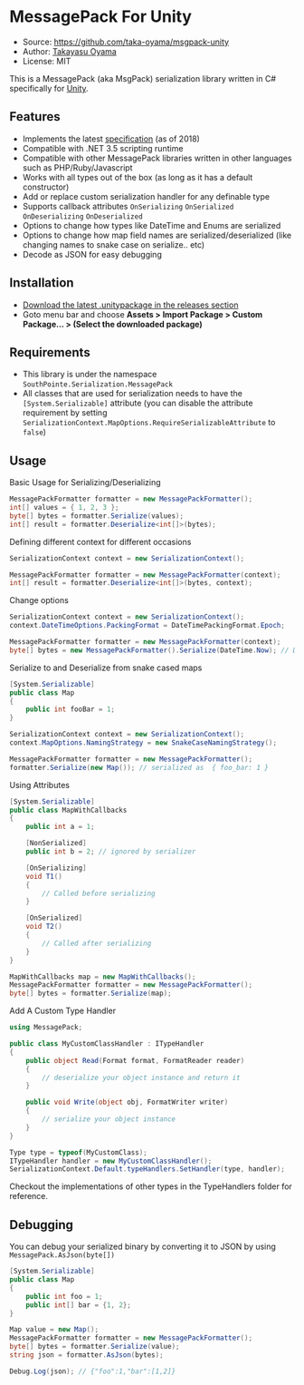 # MessagePack For Unity

- Source: https://github.com/taka-oyama/msgpack-unity
- Author: [Takayasu Oyama](https://github.com/taka-oyama)
- License: MIT

This is a MessagePack (aka MsgPack) serialization library written in C# specifically for [Unity](https://unity3d.com/unity).

## Features

- Implements the latest [specification](https://github.com/msgpack/msgpack/blob/master/spec.md) (as of 2018)
- Compatible with .NET 3.5 scripting runtime
- Compatible with other MessagePack libraries written in other languages such as PHP/Ruby/Javascript
- Works with all types out of the box (as long as it has a default constructor)
- Add or replace custom serialization handler for any definable type
- Supports callback attributes `OnSerializing` `OnSerialized` `OnDeserializing` `OnDeserialized`
- Options to change how types like DateTime and Enums are serialized
- Options to change how map field names are serialized/deserialized (like changing names to snake case on serialize.. etc)
- Decode as JSON for easy debugging

## Installation
- [Download the latest .unitypackage in the releases section](https://github.com/taka-oyama/msgpack-unity/releases)
- Goto menu bar and choose **Assets > Import Package > Custom Package... > (Select the downloaded package)**

## Requirements

* This library is under the namespace `SouthPointe.Serialization.MessagePack`
* All classes that are used for serialization needs to have the `[System.Serializable]` attribute (you can disable the attribute requirement by setting `SerializationContext.MapOptions.RequireSerializableAttribute` to `false`)

## Usage

Basic Usage for Serializing/Deserializing

```cs
MessagePackFormatter formatter = new MessagePackFormatter();
int[] values = { 1, 2, 3 };
byte[] bytes = formatter.Serialize(values);
int[] result = formatter.Deserialize<int[]>(bytes);
```


Defining different context for different occasions

```cs
SerializationContext context = new SerializationContext();

MessagePackFormatter formatter = new MessagePackFormatter(context);
int[] result = formatter.Deserialize<int[]>(bytes, context);
```

Change options

```cs
SerializationContext context = new SerializationContext();
context.DateTimeOptions.PackingFormat = DateTimePackingFormat.Epoch;

MessagePackFormatter formatter = new MessagePackFormatter(context);
byte[] bytes = new MessagePackFormatter().Serialize(DateTime.Now); // DateTime serialized as double instead of Ext format.
```

Serialize to and Deserialize from snake cased maps

```cs
[System.Serializable]
public class Map
{
    public int fooBar = 1;
}

SerializationContext context = new SerializationContext();
context.MapOptions.NamingStrategy = new SnakeCaseNamingStrategy();

MessagePackFormatter formatter = new MessagePackFormatter();
formatter.Serialize(new Map()); // serialized as  { foo_bar: 1 }
```

Using Attributes

```cs
[System.Serializable]
public class MapWithCallbacks
{
    public int a = 1;

    [NonSerialized]
    public int b = 2; // ignored by serializer

    [OnSerializing]
    void T1()
    {
        // Called before serializing
    }

    [OnSerialized]
    void T2()
    {
        // Called after serializing
    }
}

MapWithCallbacks map = new MapWithCallbacks();
MessagePackFormatter formatter = new MessagePackFormatter();
byte[] bytes = formatter.Serialize(map);
```

Add A Custom Type Handler

```cs
using MessagePack;

public class MyCustomClassHandler : ITypeHandler
{
    public object Read(Format format, FormatReader reader)
    {
        // deserialize your object instance and return it
    }

    public void Write(object obj, FormatWriter writer)
    {
        // serialize your object instance
    }
}

Type type = typeof(MyCustomClass);
ITypeHandler handler = new MyCustomClassHandler();
SerializationContext.Default.typeHandlers.SetHandler(type, handler);
```

Checkout the implementations of other types in the TypeHandlers folder for reference.

## Debugging

You can debug your serialized binary by converting it to JSON by using `MessagePack.AsJson(byte[])`


```cs
[System.Serializable]
public class Map
{
    public int foo = 1;
    public int[] bar = {1, 2};
}

Map value = new Map();
MessagePackFormatter formatter = new MessagePackFormatter();
byte[] bytes = formatter.Serialize(value);
string json = formatter.AsJson(bytes);

Debug.Log(json); // {"foo":1,"bar":[1,2]}
```
